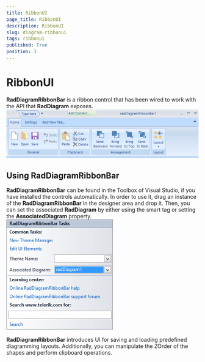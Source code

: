 ```yaml
---
title: RibbonUI
page_title: RibbonUI
description: RibbonUI
slug: diagram-ribbonui
tags: ribbonui
published: True
position: 3
---
```


# RibbonUI



__RadDiagramRibbonBar__ is a ribbon control that has been wired to work with the API that
        __RadDiagram__ exposes.
      ![diagram-ribbonUI 001](images/diagram-ribbonUI001.png)

## Using RadDiagramRibbonBar

__RadDiagramRibbonBar__ can be found in the Toolbox of Visual Studio, if you have installed the controls automatically.
          In order to use it, drag an instance of the __RadDiagramRibbonBar__ in the designer area and drop it. 
          Then, you can set the associated __RadDiagram__ by either using the smart tag or setting the
          __AssociatedDiagram__ property.![diagram-ribbonUI 002](images/diagram-ribbonUI002.png)

__RadDiagramRibbonBar__ introduces UI for saving and loading predefined diagramming layouts. Additionally, you
          can manipulate the ZOrder of the shapes and perform clipboard operations.
        
